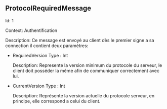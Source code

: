 ## ProtocolRequiredMessage
<p>
Id: 1
<p>
Context: Authentification
<p>

Description: Ce message est envoyé au client dès le premier signe a sa connection il contient deux paramètres:

<p>

* RequiredVersion
Type : Int <p>
Description: Represente la version minimum du protocole du serveur, le client doit posséder la même afin de communiquer correctement avec lui.

* CurrentVersion
Type : Int <p>
Description: Représente la version actuelle du protocole serveur, en principe, elle correspond a celui du client.



